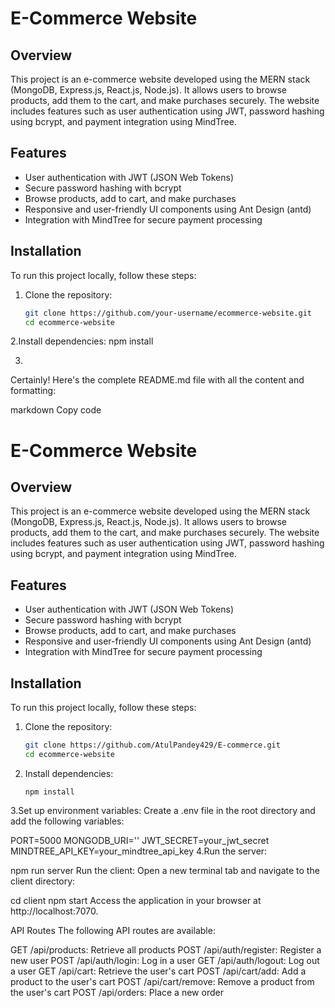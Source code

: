 # E-Commerce Website

## Overview
This project is an e-commerce website developed using the MERN stack (MongoDB, Express.js, React.js, Node.js). It allows users to browse products, add them to the cart, and make purchases securely. The website includes features such as user authentication using JWT, password hashing using bcrypt, and payment integration using MindTree.

## Features
- User authentication with JWT (JSON Web Tokens)
- Secure password hashing with bcrypt
- Browse products, add to cart, and make purchases
- Responsive and user-friendly UI components using Ant Design (antd)
- Integration with MindTree for secure payment processing

## Installation
To run this project locally, follow these steps:

1. Clone the repository:
   ```bash
   git clone https://github.com/your-username/ecommerce-website.git
   cd ecommerce-website
2.Install dependencies:
  npm install

  3.
Certainly! Here's the complete README.md file with all the content and formatting:

markdown
Copy code
# E-Commerce Website

## Overview
This project is an e-commerce website developed using the MERN stack (MongoDB, Express.js, React.js, Node.js). It allows users to browse products, add them to the cart, and make purchases securely. The website includes features such as user authentication using JWT, password hashing using bcrypt, and payment integration using MindTree.

## Features
- User authentication with JWT (JSON Web Tokens)
- Secure password hashing with bcrypt
- Browse products, add to cart, and make purchases
- Responsive and user-friendly UI components using Ant Design (antd)
- Integration with MindTree for secure payment processing

## Installation
To run this project locally, follow these steps:

1. Clone the repository:
   ```bash
   git clone https://github.com/AtulPandey429/E-commerce.git
   cd ecommerce-website
2. Install dependencies:

       npm install

3.Set up environment variables:
Create a .env file in the root directory and add the following variables:

  PORT=5000
  MONGODB_URI=''
  JWT_SECRET=your_jwt_secret
  MINDTREE_API_KEY=your_mindtree_api_key
4.Run the server:

npm run server
Run the client:
Open a new terminal tab and navigate to the client directory:

cd client
npm start
Access the application in your browser at http://localhost:7070.

API Routes
   The following API routes are available:

   GET /api/products: Retrieve all products
   POST /api/auth/register: Register a new user
   POST /api/auth/login: Log in a user
   GET /api/auth/logout: Log out a user
    GET /api/cart: Retrieve the user's cart
    POST /api/cart/add: Add a product to the user's cart
    POST /api/cart/remove: Remove a product from the user's cart
    POST /api/orders: Place a new order
